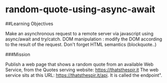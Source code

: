 # random-quote-using-async-await

##Learning Objectives

Make an asynchronous request to a remote server via javascript using async/await and try/catch.
DOM manipulation : modify the DOM according to the result of the request.
Don't forget HTML semantics (blockquote..)

###Mission

Publish a web page that shows a random quote from an available Web Service, from the Quotes serving website: https://thatsthespir.it
The web service sits at this URL: https://thatsthespir.it/api. It is called the endpoint".